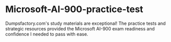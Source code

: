 # Microsoft-AI-900-practice-test
Dumpsfactory.com's study materials are exceptional! The practice tests and strategic resources provided the Microsoft AI-900 exam readiness and confidence I needed to pass with ease.
